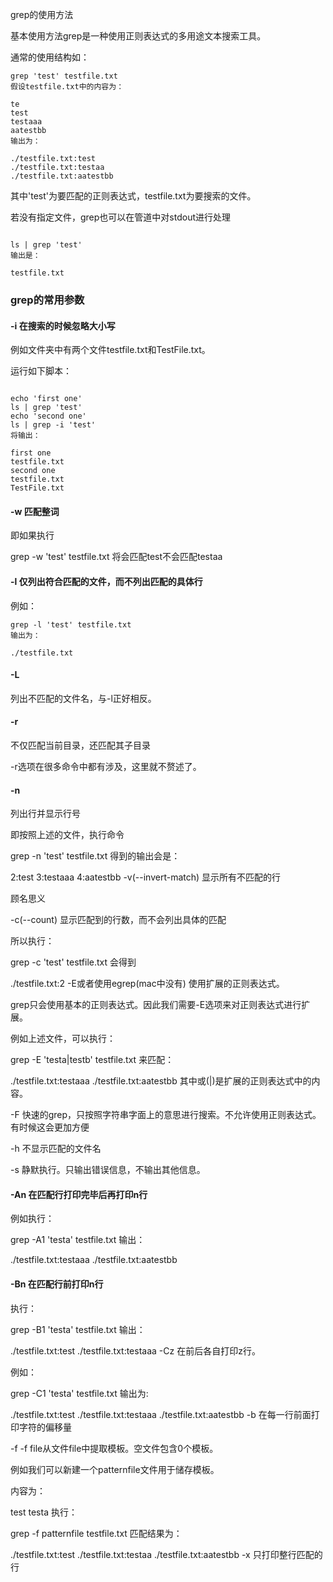 
grep的使用方法

基本使用方法grep是一种使用正则表达式的多用途文本搜索工具。

通常的使用结构如：

```
grep 'test' testfile.txt
假设testfile.txt中的内容为：

te
test
testaaa
aatestbb
输出为：

./testfile.txt:test
./testfile.txt:testaa
./testfile.txt:aatestbb

```
其中'test'为要匹配的正则表达式，testfile.txt为要搜索的文件。

若没有指定文件，grep也可以在管道中对stdout进行处理

```

ls | grep 'test'
输出是：

testfile.txt

```
###  grep的常用参数
#### -i 在搜索的时候忽略大小写


例如文件夹中有两个文件testfile.txt和TestFile.txt。

运行如下脚本：
```

echo 'first one'
ls | grep 'test'
echo 'second one'
ls | grep -i 'test'
将输出：

first one
testfile.txt
second one
testfile.txt
TestFile.txt
```

####  -w 匹配整词

即如果执行

grep -w 'test' testfile.txt
将会匹配test不会匹配testaa

####   -l 仅列出符合匹配的文件，而不列出匹配的具体行

例如：
```
grep -l 'test' testfile.txt
输出为：

./testfile.txt

```
####  -L
列出不匹配的文件名，与-l正好相反。

####  -r
不仅匹配当前目录，还匹配其子目录

-r选项在很多命令中都有涉及，这里就不赘述了。

####  -n
列出行并显示行号

即按照上述的文件，执行命令

grep -n 'test' testfile.txt
得到的输出会是：

2:test
3:testaaa
4:aatestbb
-v(--invert-match)
显示所有不匹配的行

顾名思义

-c(--count)
显示匹配到的行数，而不会列出具体的匹配

所以执行：

grep -c 'test' testfile.txt
会得到

./testfile.txt:2
-E或者使用egrep(mac中没有)
使用扩展的正则表达式。

grep只会使用基本的正则表达式。因此我们需要-E选项来对正则表达式进行扩展。

例如上述文件，可以执行：

grep -E 'testa|testb' testfile.txt
来匹配：

./testfile.txt:testaaa
./testfile.txt:aatestbb
其中或(|)是扩展的正则表达式中的内容。

-F
快速的grep，只按照字符串字面上的意思进行搜索。不允许使用正则表达式。有时候这会更加方便

-h
不显示匹配的文件名

-s
静默执行。只输出错误信息，不输出其他信息。

####  -An 在匹配行打印完毕后再打印n行

例如执行：

grep -A1 'testa' testfile.txt
输出：

./testfile.txt:testaaa
./testfile.txt:aatestbb
####  -Bn 在匹配行前打印n行

执行：

grep -B1 'testa' testfile.txt
输出：

./testfile.txt:test
./testfile.txt:testaaa
-Cz
在前后各自打印z行。

例如：

grep -C1 'testa' testfile.txt
输出为:

./testfile.txt:test
./testfile.txt:testaaa
./testfile.txt:aatestbb
-b
在每一行前面打印字符的偏移量

-f
-f file从文件file中提取模板。空文件包含0个模板。

例如我们可以新建一个patternfile文件用于储存模板。

内容为：

test
testa
执行：

grep -f patternfile testfile.txt
匹配结果为：

./testfile.txt:test
./testfile.txt:testaa
./testfile.txt:aatestbb
-x
只打印整行匹配的行


